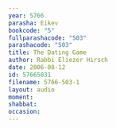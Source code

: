 ```yaml
---
year: 5766
parasha: Eikev
bookcode: "5"
fullparashacode: "503"
parashacode: "503"
title: The Dating Game
author: Rabbi Eliezer Hirsch
date: 2006-08-12
id: 57665031
filename: 5766-503-1
layout: audio
moment: 
shabbat: 
occasion: 
---
```


